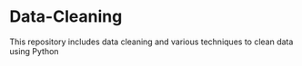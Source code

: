 # Data-Cleaning
This repository includes data cleaning and various techniques to clean data using Python
